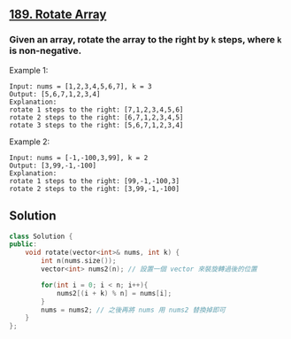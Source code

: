 ## [189. Rotate Array](https://leetcode.com/problems/rotate-array/)

### Given an array, rotate the array to the right by `k` steps, where `k` is non-negative.


Example 1:
```
Input: nums = [1,2,3,4,5,6,7], k = 3
Output: [5,6,7,1,2,3,4]
Explanation:
rotate 1 steps to the right: [7,1,2,3,4,5,6]
rotate 2 steps to the right: [6,7,1,2,3,4,5]
rotate 3 steps to the right: [5,6,7,1,2,3,4]
```

Example 2:
```
Input: nums = [-1,-100,3,99], k = 2
Output: [3,99,-1,-100]
Explanation: 
rotate 1 steps to the right: [99,-1,-100,3]
rotate 2 steps to the right: [3,99,-1,-100]
```


## Solution
```c++
class Solution {
public:
    void rotate(vector<int>& nums, int k) {
        int n(nums.size());
        vector<int> nums2(n); // 設置一個 vector 來裝旋轉過後的位置

        for(int i = 0; i < n; i++){
            nums2[(i + k) % n] = nums[i];
        }
        nums = nums2; // 之後再將 nums 用 nums2 替換掉即可
    }
};
```
